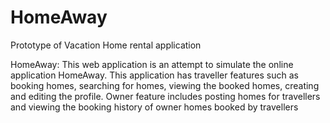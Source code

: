 # HomeAway
Prototype of Vacation Home rental application

HomeAway: This web application is an attempt to simulate the online application HomeAway. This application has traveller features 
such as booking homes, searching for homes, viewing the booked homes, creating and editing the profile. Owner feature includes posting 
homes for travellers and viewing the booking history of owner homes booked by travellers 
